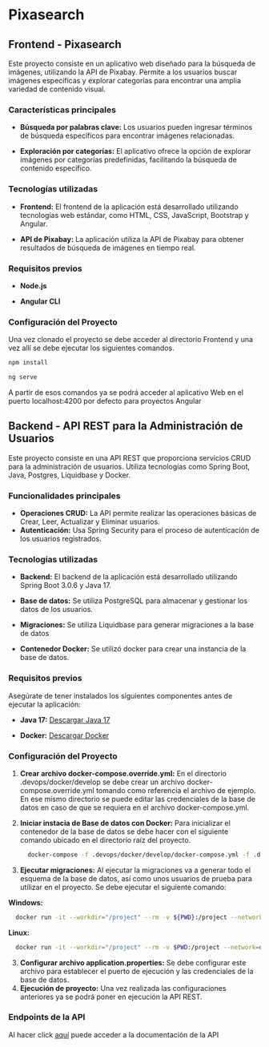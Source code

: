 # Pixasearch

## Frontend - Pixasearch

Este proyecto consiste en un aplicativo web diseñado para la búsqueda de imágenes, utilizando la API de Pixabay. Permite a los usuarios buscar imágenes específicas y explorar categorías para encontrar una amplia variedad de contenido visual.

### Características principales

- **Búsqueda por palabras clave:** Los usuarios pueden ingresar términos de búsqueda específicos para encontrar imágenes relacionadas.

- **Exploración por categorías:** El aplicativo ofrece la opción de explorar imágenes por categorías predefinidas, facilitando la búsqueda de contenido específico.

### Tecnologías utilizadas

- **Frontend:** El frontend de la aplicación está desarrollado utilizando tecnologías web estándar, como HTML, CSS, JavaScript, Bootstrap y Angular.

- **API de Pixabay:** La aplicación utiliza la API de Pixabay para obtener resultados de búsqueda de imágenes en tiempo real.

### Requisitos previos

- **Node.js**

- **Angular CLI**

### Configuración del Proyecto

Una vez clonado el proyecto se debe acceder al directorio Frontend y una vez allí se debe ejecutar los siguientes comandos.

```bash
npm install
```

```bash
ng serve
   ```

A partir de esos comandos ya se podrá acceder al aplicativo Web en el puerto localhost:4200 por defecto para proyectos Angular

## Backend - API REST para la Administración de Usuarios

Este proyecto consiste en una API REST que proporciona servicios CRUD para la administración de usuarios. Utiliza tecnologías como Spring Boot, Java, Postgres, Liquidbase y Docker.

### Funcionalidades principales

- **Operaciones CRUD:** La API permite realizar las operaciones básicas de Crear, Leer, Actualizar y Eliminar usuarios.
- **Autenticación:** Usa Spring Security para el proceso de autenticación de los usuarios registrados.

### Tecnologías utilizadas

- **Backend:** El backend de la aplicación está desarrollado utilizando Spring Boot 3.0.6 y Java 17.

- **Base de datos:** Se utiliza PostgreSQL para almacenar y gestionar los datos de los usuarios.

- **Migraciones:** Se utiliza Liquidbase para generar migraciones a la base de datos

- **Contenedor Docker:** Se utilizó docker para crear una instancia de la base de datos.

### Requisitos previos

Asegúrate de tener instalados los siguientes componentes antes de ejecutar la aplicación:

- **Java 17:**
  [Descargar Java 17](https://www.oracle.com/java/technologies/javase-jdk17-downloads.html)

- **Docker:**
  [Descargar Docker](https://www.docker.com)

### Configuración del Proyecto


1. **Crear archivo docker-compose.override.yml:** En el directorio .devops/docker/develop se debe crear un archivo docker-compose.override.yml tomando como referencia el archivo de ejemplo. En ese mismo directorio se puede editar las credenciales de la base de datos en caso de que se requiera en el archivo docker-compose.yml.

2. **Iniciar instacia de Base de datos con Docker:**  Para inicializar el contenedor de la base de datos se debe hacer con el siguiente comando ubicado en el directorio raíz del proyecto.
    ```bash
      docker-compose -f .devops/docker/develop/docker-compose.yml -f .devops/docker/develop/docker-compose.override.yml up
    ```

2. **Ejecutar migraciones:**  Al ejecutar la migraciones va a generar todo el esquema de la base de datos, así como unos usuarios de prueba para utilizar en el proyecto. Se debe ejecutar el siguiente comando:

**Windows:**

```bash
  docker run -it --workdir="/project" --rm -v ${PWD}:/project --network=develop_java-pixasearch liquibase/liquibase --defaultsFile=db-migrations/liquidbase.properties --changelog-file=db-migrations/changelog.xml update
```

**Linux:**

```bash
  docker run -it --workdir="/project" --rm -v $PWD:/project --network=develop_uptc-register liquibase/liquibase --defaultsFile=db-migrations/liquidbase.properties --changelog-file=db-migrations/changelog.xml update
```


3. **Configurar archivo application.properties:** Se debe configurar este archivo para establecer el puerto de ejecución y las credenciales de la base de datos.
4. **Ejecución de proyecto:** Una vez realizada las configuraciones anteriores ya se podrá poner en ejecución la API REST.

### Endpoints de la API

Al hacer click [aquí](https://documenter.getpostman.com/view/24997642/2s9YXmWzsL) puede acceder a la documentación de la API
